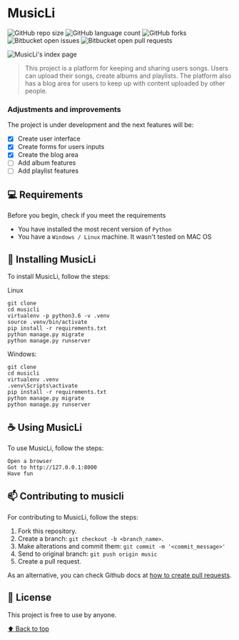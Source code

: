 # MusicLi

![GitHub repo size](https://img.shields.io/github/repo-size/davicarvsilva/musicli)
![GitHub language count](https://img.shields.io/github/languages/count/davicarvsilva/musicli)
![GitHub forks](https://img.shields.io/github/forks/davicarvsilva/musicli)
![Bitbucket open issues](https://img.shields.io/bitbucket/issues/davicarvsilva/musicli)
![Bitbucket open pull requests](https://img.shields.io/bitbucket/pr-raw/davicarvsilva/musicli)

<img src="https://i.ibb.co/347BqRV/musicli-index-page.png" alt="MusicLi's index page">

> This project is a platform for keeping and sharing users songs. Users can upload their songs, create albums and playlists. The platform also has a blog area for users to keep up with content uploaded by other people. 

### Adjustments and improvements

The project is under development and the next features will be:

- [x] Create user interface
- [x] Create forms for users inputs
- [x] Create the blog area
- [ ] Add album features
- [ ] Add playlist features

## 💻 Requirements

Before you begin, check if you meet the requirements
* You have installed the most recent version of `Python`
* You have a `Windows / Linux` machine. It wasn't tested on MAC OS 

## 🚀 Installing MusicLi

To install MusicLi, follow the steps:

Linux
```
git clone
cd musicli
virtualenv -p python3.6 -v .venv
source .venv/bin/activate
pip install -r requirements.txt
python manage.py migrate
python manage.py runserver
```

Windows:
```
git clone
cd musicli
virtualenv .venv
.venv\Scripts\activate
pip install -r requirements.txt
python manage.py migrate
python manage.py runserver
```

## ☕ Using MusicLi

To use MusicLi, follow the steps:

```
Open a browser
Got to http://127.0.0.1:8000
Have fun
```

## 📫 Contributing to musicli
For contributing to MusicLi, follow the steps:

1. Fork this repository.
2. Create a branch: `git checkout -b <branch_name>`.
3. Make alterations and commit them: `git commit -m '<commit_message>'`
4. Send to original branch: `git push origin music`
5. Create a pull request.

As an alternative, you can check Github docs at [how to create pull requests](https://help.github.com/en/github/collaborating-with-issues-and-pull-requests/creating-a-pull-request).

## 📝 License

This project is free to use by anyone.

[⬆ Back to top](#musicli)<br>
